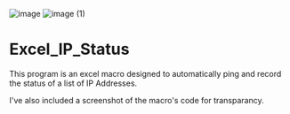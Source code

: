 ![image](https://github.com/PardosTechSamples/Excel_IP_Status/assets/121273196/331ceec4-9cfc-41e5-9cf0-3f63f9dcb265)
![image (1)](https://github.com/PardosTechSamples/Excel_IP_Status/assets/121273196/3be045fd-ff5a-4e34-beec-8cbf5804c28a)

# Excel_IP_Status
This program is an excel macro designed to automatically ping and record the status of a list of IP Addresses.

I've also included a screenshot of the macro's code for transparancy.
